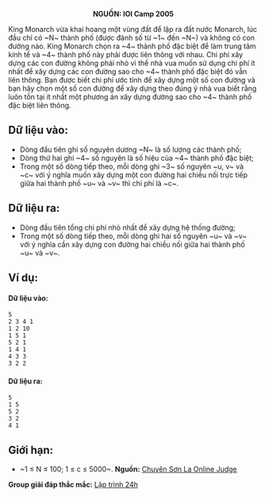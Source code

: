 **<center>NGUỒN: IOI Camp 2005</center>**

King Monarch vừa khai hoang một vùng đất để lập ra đất nước Monarch, lúc đầu chỉ có ~N~ thành phố (được đánh số từ ~1~ đến ~N~) và không có con đường nào. King Monarch chọn ra ~4~ thành phố đặc biệt để làm trung tâm kinh tế và ~4~ thành phố này phải được liên thông với nhau. Chi phí xây dựng các con đường không phải nhỏ vì thế nhà vua muốn sử dụng chi phí ít nhất để xây dựng các con đường sao cho ~4~ thành phố đặc biệt đó vẫn liên thông. Bạn được biết chi phí ước tính để xây dựng một số con đường và bạn hãy chọn một số con đường để xây dựng theo đúng ý nhà vua biết rằng luôn tồn tại ít nhất một phương án xây dựng đường sao cho ~4~ thành phố đặc biệt liên thông.

## Dữ liệu vào:
- Dòng đầu tiên ghi số nguyên dương ~N~ là số lượng các thành phố;
- Dòng thứ hai ghi ~4~ số nguyên là số hiệu của ~4~ thành phố đặc biệt;
- Trong một số dòng tiếp theo, mỗi dòng ghi ~3~ số nguyên ~u, v~ và ~c~ với ý nghĩa muốn xây dựng một con đường hai chiều nối trực tiếp giữa hai thành phố ~u~ và ~v~ thì chi phí là ~c~.

## Dữ liệu ra:
- Dòng đầu tiên tổng chi phí nhỏ nhất để xây dựng hệ thống đường;
- Trong một số dòng tiếp theo, mỗi dòng ghi hai số nguyên ~u~ và ~v~ với ý nghĩa cần xây dựng con đường hai chiều nối giữa hai thành phố ~u~ và ~v~.

## Ví dụ:
#### Dữ liệu vào:
```
5
2 3 4 1
1 2 10
1 5 1
5 2 1
1 4 1
4 3 3
3 2 2
```

#### Dữ liệu ra:
```
5
1 5
5 2
3 2
4 1
```

## Giới hạn:
- ~1 ≤ N ≤ 100; 1 ≤ c ≤ 5000~.
**Nguồn:** [Chuyên Sơn La Online Judge](http://csloj.ddns.net/)

**Group giải đáp thắc mắc:** [Lập trình 24h](https://www.facebook.com/groups/1386904321519984)